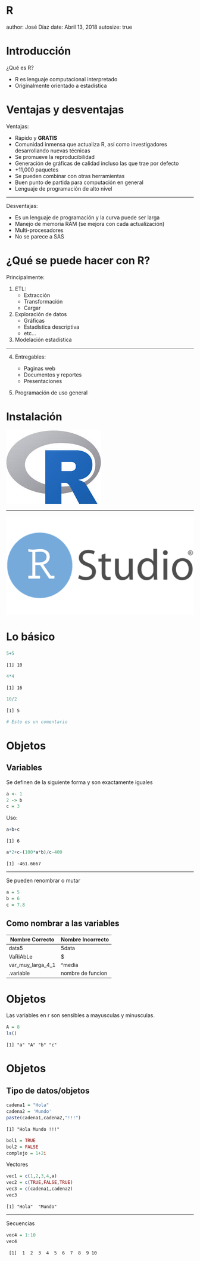 R
========================================================
author: José Díaz
date: Abril 13, 2018
autosize: true

Introducción
========================================================

¿Qué es R?

- R es lenguaje computacional interpretado
- Originalmente orientado a estadística

Ventajas y desventajas
========================================================

Ventajas:
- Rápido y **GRATIS**
- Comunidad inmensa que actualiza R, así como investigadores desarrollando nuevas técnicas
- Se promueve la reproducibilidad
- Generación de gráficas de calidad incluso las que trae por defecto
- +11,000 paquetes
- Se pueden combinar con otras herramientas
- Buen punto de partida para computación en general
- Lenguaje de programación de alto nivel

***

Desventajas:
- Es un lenguaje de programación y la curva puede ser larga
- Manejo de memoria RAM (se mejora con cada actualización)
- Multi-procesadores
- No se parece a SAS

¿Qué se puede hacer con R?
========================================================

Principalmente:

1. ETL:
    + Extracción
    + Transformación
    + Cargar
2. Exploración de datos
    + Gráficas
    + Estadística descriptiva
    + etc...
3. Modelación estadística

***

4. Entregables:
    + Paginas web
    + Documentos y reportes
    + Presentaciones

5. Programación de uso general

Instalación
========================================================

![alt text](r_logo.jpeg)
***
![alt text](rstudio_logo.png)

Lo básico
========================================================

```r
5+5
```

```
[1] 10
```

```r
4*4
```

```
[1] 16
```

```r
10/2
```

```
[1] 5
```

```r
# Esto es un comentario
```

Objetos
========================================================
## Variables
Se definen de la siguiente forma y son exactamente iguales

```r
a <- 1
2 -> b
c = 3
```
Uso:

```r
a+b+c
```

```
[1] 6
```

```r
a*2+c-(100*a*b)/c-400
```

```
[1] -461.6667
```

***


Se pueden renombrar o mutar

```r
a = 5
b = 6
c = 7.8
```
## Como nombrar a las variables

Nombre Correcto  | Nombre Incorrecto
---------------  | -----------------
data5            | 5data
VaRiAbLe         | $
var_muy_larga_4_1| ^media
.variable        | nombre de funcion


Objetos
========================================================

Las variables en r son sensibles a mayusculas y minusculas.

```r
A = 8
ls()
```

```
[1] "a" "A" "b" "c"
```

Objetos
========================================================
## Tipo de datos/objetos

```r
cadena1 = "Hola"
cadena2 = 'Mundo'
paste(cadena1,cadena2,"!!!")
```

```
[1] "Hola Mundo !!!"
```

```r
bol1 = TRUE
bol2 = FALSE
complejo = 1+2i
```
Vectores

```r
vec1 = c(1,2,3,4,a)
vec2 = c(TRUE,FALSE,TRUE)
vec3 = c(cadena1,cadena2)
vec3
```

```
[1] "Hola"  "Mundo"
```

***
Secuencias


```r
vec4 = 1:10
vec4
```

```
 [1]  1  2  3  4  5  6  7  8  9 10
```






